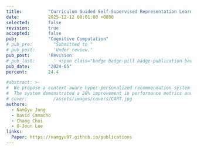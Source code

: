 ```yaml
---
title:          "Curriculum Guided Self-Supervised Representation Learning of Dynamic Heterogeneous Networks"
date:           2025-12-12 00:01:00 +0800
selected:       false
revision:       true
accepted:       false
pub:            "Cognitive Computation"
# pub_pre:        "Submitted to "
# pub_post:       'Under review.'
pub_post:       'Revision'
# pub_last:       ' <span class="badge badge-pill badge-publication badge-success">Spotlight</span>'
pub_date:       "2024-05"
percent:        24.4

#abstract: >-
#  We propose a context-aware hyper-personalized recommendation system for kiosk IoT devices, addressing data imbalance across domains with an efficient self-supervised learning method.
#  The system demonstrated a 20% improvement in performance metrics and an additional 0.8% gain with self-supervised learning, ensuring high-quality recommendations and optimal resource usage.
# cover:          /assets/images/covers/CART.jpg
authors:
  - NamGyu Jung
  - David Camacho
  - Chang Choi
  - O-Joun Lee
links:
  Paper: https://namgyu97.github.io/publications
---
```


